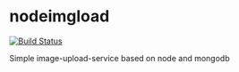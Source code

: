 # nodeimgload
[![Build Status](https://travis-ci.org/machgo/nodeimgload.svg?branch=master)](https://travis-ci.org/machgo/nodeimgload)

Simple image-upload-service based on node and mongodb